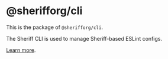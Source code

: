 # @sherifforg/cli

This is the package of `@sherifforg/cli`.

The Sheriff CLI is used to manage Sheriff-based ESLint configs.

[Learn more](https://www.eslint-config-sheriff.dev/docs/cli-usage).
